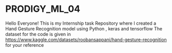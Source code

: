 # PRODIGY_ML_04
Hello Everyone! This is my Internship task Repository where I created a Hand Gesture Recognition model using Python , keras and tensorflow
The dataset for the code is given in https://www.kaggle.com/datasets/roobansappani/hand-gesture-recognition
for your reference
